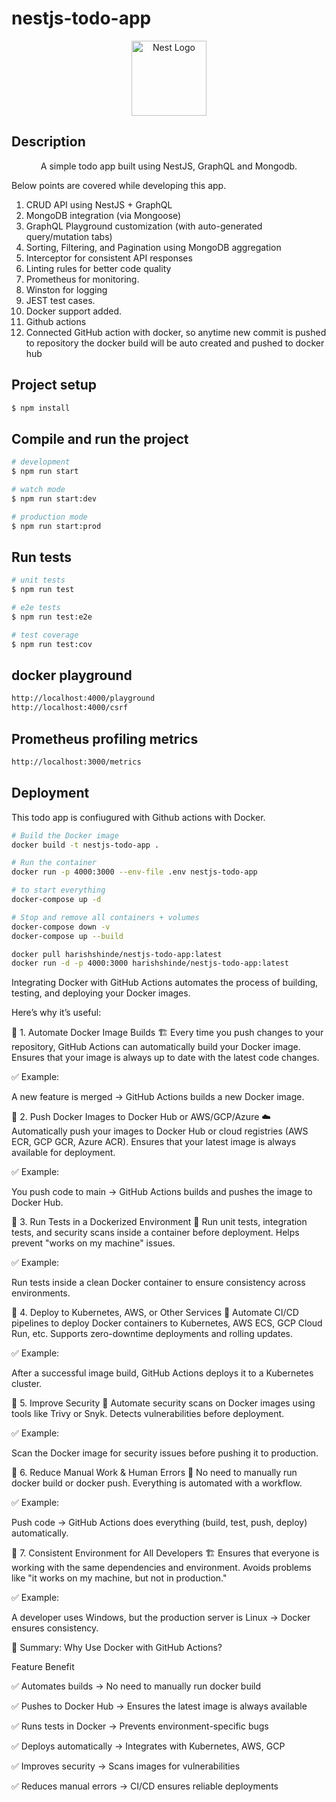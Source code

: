 # nestjs-todo-app

<p align="center">
  <a href="http://nestjs.com/" target="blank"><img src="https://nestjs.com/img/logo-small.svg" width="120" alt="Nest Logo" /></a>
</p>

[circleci-image]: https://img.shields.io/circleci/build/github/nestjs/nest/master?token=abc123def456
[circleci-url]: https://circleci.com/gh/nestjs/nest

## Description

<p align="center">A simple todo app built using NestJS, GraphQL and Mongodb.</p>

Below points are covered while developing this app.

1. CRUD API using NestJS + GraphQL
2. MongoDB integration (via Mongoose)
3. GraphQL Playground customization (with auto-generated query/mutation tabs)
4. Sorting, Filtering, and Pagination using MongoDB aggregation
5. Interceptor for consistent API responses
6. Linting rules for better code quality
7. Prometheus for monitoring.
8. Winston for logging
9. JEST test cases.
10. Docker support added.
11. Github actions
12. Connected GitHub action with docker, so anytime new commit is pushed to repository the docker build will be auto created and pushed to docker hub


## Project setup

```bash
$ npm install
```

## Compile and run the project

```bash
# development
$ npm run start

# watch mode
$ npm run start:dev

# production mode
$ npm run start:prod
```

## Run tests

```bash
# unit tests
$ npm run test

# e2e tests
$ npm run test:e2e

# test coverage
$ npm run test:cov
```

## docker playground

```bash
http://localhost:4000/playground
http://localhost:4000/csrf
```

## Prometheus profiling metrics

```bash
http://localhost:3000/metrics
```

## Deployment

This todo app is confiugured with Github actions with Docker.

```bash
# Build the Docker image
docker build -t nestjs-todo-app .

# Run the container
docker run -p 4000:3000 --env-file .env nestjs-todo-app

# to start everything
docker-compose up -d

# Stop and remove all containers + volumes
docker-compose down -v  
docker-compose up --build

docker pull harishshinde/nestjs-todo-app:latest
docker run -d -p 4000:3000 harishshinde/nestjs-todo-app:latest
```


Integrating Docker with GitHub Actions automates the process of building, testing, and deploying your Docker images.

Here’s why it’s useful:

🔹 1. Automate Docker Image Builds 🏗️
Every time you push changes to your repository, GitHub Actions can automatically build your Docker image.
Ensures that your image is always up to date with the latest code changes.

✅ Example:

A new feature is merged → GitHub Actions builds a new Docker image.

🔹 2. Push Docker Images to Docker Hub or AWS/GCP/Azure ☁️
Automatically push your images to Docker Hub or cloud registries (AWS ECR, GCP GCR, Azure ACR).
Ensures that your latest image is always available for deployment.

✅ Example:

You push code to main → GitHub Actions builds and pushes the image to Docker Hub.

🔹 3. Run Tests in a Dockerized Environment 🧪
Run unit tests, integration tests, and security scans inside a container before deployment.
Helps prevent "works on my machine" issues.

✅ Example:

Run tests inside a clean Docker container to ensure consistency across environments.

🔹 4. Deploy to Kubernetes, AWS, or Other Services 🚀
Automate CI/CD pipelines to deploy Docker containers to Kubernetes, AWS ECS, GCP Cloud Run, etc.
Supports zero-downtime deployments and rolling updates.

✅ Example:

After a successful image build, GitHub Actions deploys it to a Kubernetes cluster.

🔹 5. Improve Security 🔐
Automate security scans on Docker images using tools like Trivy or Snyk.
Detects vulnerabilities before deployment.

✅ Example:

Scan the Docker image for security issues before pushing it to production.

🔹 6. Reduce Manual Work & Human Errors 🤖
No need to manually run docker build or docker push.
Everything is automated with a workflow.

✅ Example:

Push code → GitHub Actions does everything (build, test, push, deploy) automatically.

🔹 7. Consistent Environment for All Developers 🏗️
Ensures that everyone is working with the same dependencies and environment.
Avoids problems like "it works on my machine, but not in production."

✅ Example:

A developer uses Windows, but the production server is Linux → Docker ensures consistency.

🚀 Summary: Why Use Docker with GitHub Actions?

Feature	Benefit

✅ Automates builds ->	No need to manually run docker build

✅ Pushes to Docker Hub ->	Ensures the latest image is always available

✅ Runs tests in Docker	-> Prevents environment-specific bugs

✅ Deploys automatically ->	Integrates with Kubernetes, AWS, GCP

✅ Improves security	-> Scans images for vulnerabilities

✅ Reduces manual errors ->	CI/CD ensures reliable deployments

